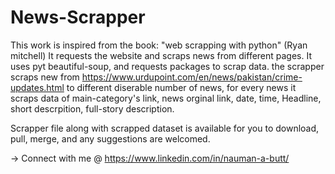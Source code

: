 # News-Scrapper
This work is inspired from the book: "web scrapping with python" (Ryan mitchell)
It requests the website and scraps news from different pages. It uses pyt beautiful-soup, and requests packages to scrap data.
the scrapper scraps new from https://www.urdupoint.com/en/news/pakistan/crime-updates.html to different diserable number of news, for every news it scraps data of main-category's link, news orginal link, date, time, Headline, short descrpition, full-story description.

Scrapper file along with scrapped dataset is available for you to download, pull, merge, and any suggestions are welcomed.

-> Connect with me @ https://www.linkedin.com/in/nauman-a-butt/
 
